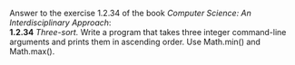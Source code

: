 Answer to the exercise 1.2.34 of the book <i>Computer Science: An Interdisciplinary Approach</i>:<br />
<b>1.2.34</b> <i>Three-sort.</i> Write a program that takes three integer command-line arguments and prints them in ascending order. Use Math.min() and Math.max().
